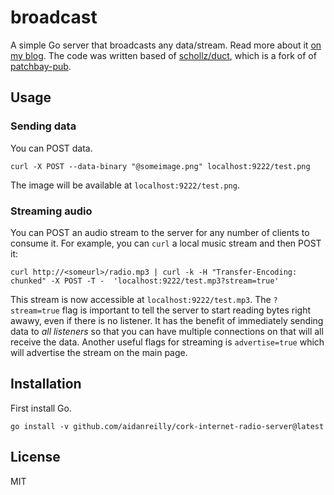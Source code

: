 # broadcast

A simple Go server that broadcasts any data/stream. Read more about it [on my blog](https://schollz.com/blog/radio/). The code was written based of [schollz/duct](https://github.com/schollz/duct), which is a fork of of [patchbay-pub](https://github.com/patchbay-pub/patchbay-simple-server).


## Usage

### Sending data

You can POST data. 

```
curl -X POST --data-binary "@someimage.png" localhost:9222/test.png
```

The image will be available at `localhost:9222/test.png`.


### Streaming audio

You can POST an audio stream to the server for any number of clients to consume it. For example, you can `curl` a local music stream and then POST it:

```
curl http://<someurl>/radio.mp3 | curl -k -H "Transfer-Encoding: chunked" -X POST -T -  'localhost:9222/test.mp3?stream=true'
```

This stream is now accessible at `localhost:9222/test.mp3`. The `?stream=true` flag is important to tell the server to start reading bytes right awawy, even if there is no listener. It has the benefit of immediately sending data to *all listeners* so that you can have multiple connections on that will all receive the data. Another useful flags for streaming is `advertise=true` which will advertise the stream on the main page.

## Installation

First install Go.

```
go install -v github.com/aidanreilly/cork-internet-radio-server@latest
```

## License

MIT